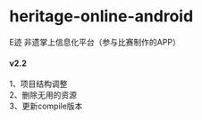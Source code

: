 # heritage-online-android
E迹 非遗掌上信息化平台（参与比赛制作的APP）

#### v2.2 <br>
1、项目结构调整 <br>
2、删除无用的资源 <br>
3、更新compile版本 <br>
